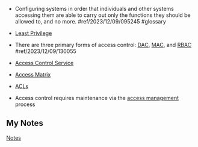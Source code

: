 - Configuring systems in order that individuals and other systems accessing them are able to carry out only the functions they should be allowed to, and no more. #ref/2023/12/09/095245 #glossary

- [Least Privilege](least-privilege.md)
- There are three primary forms of access control: [DAC](discretionary-access-control.md), [MAC](mandatory-access-control.md), and [RBAC](role-based-access-control.md) #ref/2023/12/09/130055
- [Access Control Service](access-control-service.md)
- [Access Matrix](access-matrix.md)
- [ACLs](access-control-lists.md)
- Access control requires maintenance via the [access management](access-management.md) process
## My Notes
[Notes](mynotes/access-control-notes.md)
